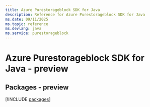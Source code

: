 ```yaml
---
title: Azure Purestorageblock SDK for Java
description: Reference for Azure Purestorageblock SDK for Java
ms.date: 09/11/2025
ms.topic: reference
ms.devlang: java
ms.service: purestorageblock
---
```

# Azure Purestorageblock SDK for Java - preview
## Packages - preview
[!INCLUDE [packages](purestorageblock-index.md)]